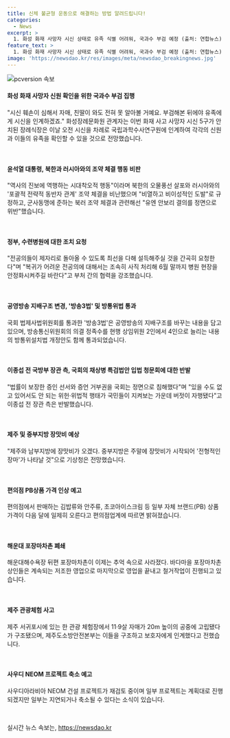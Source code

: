 ```yaml
---
title: 신체 불균형 운동으로 해결하는 방법 알려드립니다!
categories:
  - News
excerpt: >
  1. 화성 화재 사망자 시신 상태로 유족 식별 어려워, 국과수 부검 예정 (출처: 연합뉴스) 2. 윤석열 대통령, 北 오물풍선 살포와 러시아 조약에 비판 (출처: 연합뉴스) 3. 정부, 수련병원에 전공의 복귀 요청 및 비복귀자 사직 처리 (출처: 연합뉴스) 4. 방송3법·방통위법, 법사위 통과…野 강행처리에 與 반발 (출처: 연합뉴스) 5. 이종섭측 위헌·위법적 특검 청문회…자체가 직권남용 범죄 (출처: 연합뉴스) 6. 제주에 장맛비 예상, 주말 중부도 장마 시작 (출처: 연합뉴스) 7. 편의점 PB상품 가격 인상…삼각김밥부터 안주류까지 (출처: 연합뉴스) 8. 추억 속으로…해운대 해수욕장 뒤편 포장마차촌 철거 완료 (출처: 연합뉴스) 9. 제주 관광 체험 중 11·9살 자매, 20m 높이 공중에서 구조 (출처: 연합뉴스) 10. 사우디 네옴신도시 프로젝트 결국 축소 예상 (출처: 연합뉴스)
feature_text: >
  1. 화성 화재 사망자 시신 상태로 유족 식별 어려워, 국과수 부검 예정 (출처: 연합뉴스) 2. 윤석열 대통령, 北 오물풍선 살포와 러시아 조약에 비판 (출처: 연합뉴스) 3. 정부, 수련병원에 전공의 복귀 요청 및 비복귀자 사직 처리 (출처: 연합뉴스) 4. 방송3법·방통위법, 법사위 통과…野 강행처리에 與 반발 (출처: 연합뉴스) 5. 이종섭측 위헌·위법적 특검 청문회…자체가 직권남용 범죄 (출처: 연합뉴스) 6. 제주에 장맛비 예상, 주말 중부도 장마 시작 (출처: 연합뉴스) 7. 편의점 PB상품 가격 인상…삼각김밥부터 안주류까지 (출처: 연합뉴스) 8. 추억 속으로…해운대 해수욕장 뒤편 포장마차촌 철거 완료 (출처: 연합뉴스) 9. 제주 관광 체험 중 11·9살 자매, 20m 높이 공중에서 구조 (출처: 연합뉴스) 10. 사우디 네옴신도시 프로젝트 결국 축소 예상 (출처: 연합뉴스)
image: 'https://newsdao.kr/res/images/meta/newsdao_breakingnews.jpg'
---
```


<p><img src="https://newsdao.kr/res/images/meta/newsdao_breakingnews.jpg" alt="pcversion 속보" /></p>

<h4>화성 화재 사망자 신원 확인을 위한 국과수 부검 집행</h4>

<p data-ke-size="size16">"시신 훼손이 심해서 자매, 친딸이 와도 전혀 못 알아볼 거예요. 부검해본 뒤에야 유족에게 시신을 인계하겠죠." 화성장례문화원 관계자는 이번 화재 사고 사망자 시신 5구가 안치된 장례식장은 이날 오전 시신을 차례로 국립과학수사연구원에 인계하여 각각의 신원과 이들의 유족을 확인할 수 있을 것으로 전망했습니다.</p>

<p><br></p>

<h4>윤석열 대통령, 북한과 러시아와의 조약 체결 행동 비판</h4>

<p data-ke-size="size16">"역사의 진보에 역행하는 시대착오적 행동"이라며 북한의 오물풍선 살포와 러시아와의 '포괄적 전략적 동반자 관계' 조약 체결을 비난했으며 "비열하고 비이성적인 도발"로 규정하고, 군사동맹에 준하는 북러 조약 체결과 관련해선 "유엔 안보리 결의를 정면으로 위반"했습니다.</p>

<p><br></p>

<h4>정부, 수련병원에 대한 조치 요청</h4>

<p data-ke-size="size16">"전공의들이 제자리로 돌아올 수 있도록 최선을 다해 설득해주실 것을 간곡히 요청한다"며 "복귀가 어려운 전공의에 대해서는 조속히 사직 처리해 6월 말까지 병원 현장을 안정화시켜주길 바란다"고 부처 간의 협력을 강조했습니다.</p>

<p><br></p>

<h4>공영방송 지배구조 변경, '방송3법' 및 방통위법 통과</h4>

<p data-ke-size="size16">국회 법제사법위원회를 통과한 '방송3법'은 공영방송의 지배구조를 바꾸는 내용을 담고 있으며, 방송통신위원회의 의결 정족수를 현행 상임위원 2인에서 4인으로 늘리는 내용의 방통위설치법 개정안도 함께 통과되었습니다.</p>

<p><br></p>

<h4>이종섭 전 국방부 장관 측, 국회의 채상병 특검법안 입법 청문회에 대한 반발</h4>

<p data-ke-size="size16">"법률이 보장한 증인 선서와 증언 거부권을 국회는 정면으로 침해했다"며 "있을 수도 없고 있어서도 안 되는 위헌·위법적 행태가 국민들이 지켜보는 가운데 버젓이 자행됐다"고 이종섭 전 장관 측은 반발했습니다.</p>

<p><br></p>

<h4>제주 및 중부지방 장맛비 예상</h4>

<p data-ke-size="size16">"제주와 남부지방에 장맛비가 오겠다. 중부지방은 주말에 장맛비가 시작되어 '전형적인 장마'가 나타날 것"으로 기상청은 전망했습니다.</p>

<p><br></p>

<h4>편의점 PB상품 가격 인상 예고</h4>

<p data-ke-size="size16">편의점에서 판매하는 김밥류와 안주류, 초코아이스크림 등 일부 자체 브랜드(PB) 상품 가격이 다음 달에 일제히 오른다고 편의점업계에 따르면 밝혀졌습니다.</p>

<p><br></p>

<h4>해운대 포장마차촌 폐쇄</h4>

<p data-ke-size="size16">해운대해수욕장 뒤편 포장마차촌이 이제는 추억 속으로 사라졌다. 바다마을 포장마차촌 상인들은 계속되는 저조한 영업으로 마지막으로 영업을 끝내고 철거작업이 진행되고 있습니다.</p>

<p><br></p>

<h4>제주 관광체험 사고</h4>

<p data-ke-size="size16">제주 서귀포시에 있는 한 관광 체험장에서 11·9살 자매가 20m 높이의 공중에 고립됐다가 구조됐으며, 제주도소방안전본부는 이들을 구조하고 보호자에게 인계했다고 전했습니다.</p>

<p><br></p>

<h4>사우디 NEOM 프로젝트 축소 예고</h4>

<p data-ke-size="size16">사우디아라비아 NEOM 건설 프로젝트가 재검토 중이며 일부 프로젝트는 계획대로 진행되겠지만 일부는 지연되거나 축소될 수 있다는 소식이 있습니다.</p>

<p><br></p>
실시간 뉴스 속보는, <a href="https://newsdao.kr" rel="dofollow">https://newsdao.kr</a>


